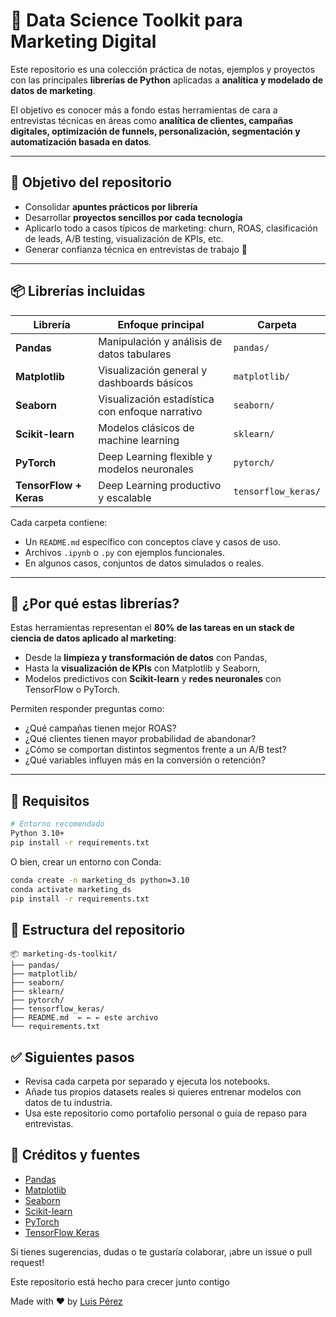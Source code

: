 # 🧠 Data Science Toolkit para Marketing Digital

Este repositorio es una colección práctica de notas, ejemplos y proyectos con las principales **librerías de Python** aplicadas a **analítica y modelado de datos de marketing**.

El objetivo es conocer más a fondo estas herramientas de cara a entrevistas técnicas en áreas como **analítica de clientes, campañas digitales, optimización de funnels, personalización, segmentación y automatización basada en datos**.

---

## 🎯 Objetivo del repositorio

- Consolidar **apuntes prácticos por librería**
- Desarrollar **proyectos sencillos por cada tecnología**
- Aplicarlo todo a casos típicos de marketing: churn, ROAS, clasificación de leads, A/B testing, visualización de KPIs, etc.
- Generar confianza técnica en entrevistas de trabajo 🚀

---

## 📦 Librerías incluidas

| Librería        | Enfoque principal                              | Carpeta            |
| --------------- | ---------------------------------------------- | ------------------ |
| **Pandas**      | Manipulación y análisis de datos tabulares     | `pandas/`          |
| **Matplotlib**  | Visualización general y dashboards básicos     | `matplotlib/`      |
| **Seaborn**     | Visualización estadística con enfoque narrativo| `seaborn/`         |
| **Scikit-learn**| Modelos clásicos de machine learning           | `sklearn/`         |
| **PyTorch**     | Deep Learning flexible y modelos neuronales    | `pytorch/`         |
| **TensorFlow + Keras** | Deep Learning productivo y escalable | `tensorflow_keras/`|

Cada carpeta contiene:
- Un `README.md` específico con conceptos clave y casos de uso.
- Archivos `.ipynb` o `.py` con ejemplos funcionales.
- En algunos casos, conjuntos de datos simulados o reales.

---

## 🧠 ¿Por qué estas librerías?

Estas herramientas representan el **80% de las tareas en un stack de ciencia de datos aplicado al marketing**:

- Desde la **limpieza y transformación de datos** con Pandas,
- Hasta la **visualización de KPIs** con Matplotlib y Seaborn,
- Modelos predictivos con **Scikit-learn** y **redes neuronales** con TensorFlow o PyTorch.

Permiten responder preguntas como:
- ¿Qué campañas tienen mejor ROAS?
- ¿Qué clientes tienen mayor probabilidad de abandonar?
- ¿Cómo se comportan distintos segmentos frente a un A/B test?
- ¿Qué variables influyen más en la conversión o retención?

---

## 🧪 Requisitos

```bash
# Entorno recomendado
Python 3.10+
pip install -r requirements.txt
```

O bien, crear un entorno con Conda:

```bash
conda create -n marketing_ds python=3.10
conda activate marketing_ds
pip install -r requirements.txt
```

## 📁 Estructura del repositorio

```
📦 marketing-ds-toolkit/
├── pandas/
├── matplotlib/
├── seaborn/
├── sklearn/
├── pytorch/
├── tensorflow_keras/
├── README.md  ← ← ← este archivo
└── requirements.txt
```

## ✅ Siguientes pasos
- Revisa cada carpeta por separado y ejecuta los notebooks.
- Añade tus propios datasets reales si quieres entrenar modelos con datos de tu industria.
- Usa este repositorio como portafolio personal o guía de repaso para entrevistas.

## 🙌 Créditos y fuentes

- [Pandas](https://pandas.pydata.org/)
- [Matplotlib](https://matplotlib.org/)
- [Seaborn](https://seaborn.pydata.org/)
- [Scikit-learn](https://scikit-learn.org/)
- [PyTorch](https://pytorch.org/)
- [TensorFlow Keras](https://www.tensorflow.org/)

Si tienes sugerencias, dudas o te gustaría colaborar, ¡abre un issue o pull request!

Este repositorio está hecho para crecer junto contigo

Made with ❤️ by [Luis Pérez](https://github.com/luuuisc)